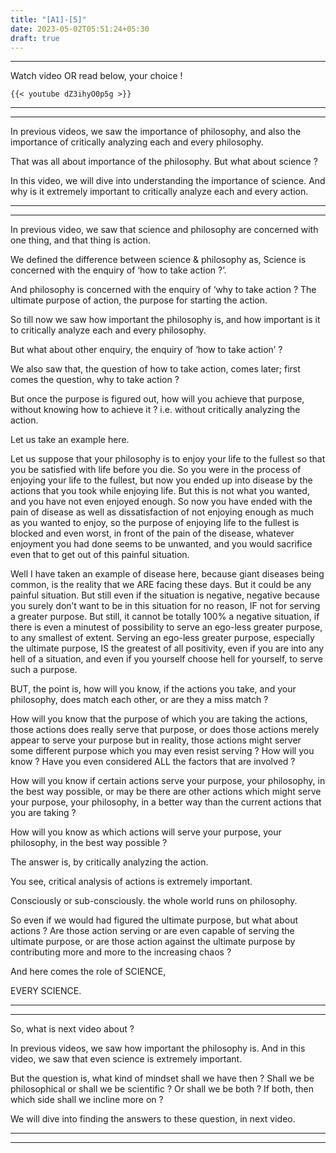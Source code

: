 ```yaml
---
title: "[A1]-[5]"
date: 2023-05-02T05:51:24+05:30
draft: true
---
```


---

Watch video OR read below, your choice !

```
{{< youtube dZ3ihyO0p5g >}}
```

---

---

In previous videos, we saw the importance of philosophy, and also the importance of critically analyzing each and every philosophy.

That was all about importance of the philosophy. But what about science ?

In this video, we will dive into understanding the importance of science. And why is it extremely important to critically analyze each and every action.

---

---

In previous video, we saw that science and philosophy are concerned with one thing, and that thing is action.

We defined the difference between science & philosophy as, Science is concerned with the enquiry of ‘how to take action ?’.

And philosophy is concerned with the enquiry of ‘why to take action ? The ultimate purpose of action, the purpose for starting the action.

So till now we saw how important the philosophy is, and how important is it to critically analyze each and every philosophy.

But what about other enquiry, the enquiry of ‘how to take action’ ?

We also saw that, the question of how to take action, comes later; first comes the question, why to take action ?

But once the purpose is figured out, how will you achieve that purpose, without knowing how to achieve it ? i.e. without critically analyzing the action.

Let us take an example here.

Let us suppose that your philosophy is to enjoy your life to the fullest so that you be satisfied with life before
you die. So you were in the process of enjoying your life to the fullest, but now you ended up into disease by the actions that you took while enjoying life. But this is not what you wanted, and you have not even enjoyed enough. So now you have ended with the pain of disease as well as dissatisfaction of not enjoying enough as much as you wanted to enjoy, so the purpose of enjoying life to the fullest is blocked and even worst, in front of the pain of the disease, whatever enjoyment you had done seems to be unwanted, and you would sacrifice even that to get out of this painful situation.

Well I have taken an example of disease here, because giant diseases being common, is the reality that we ARE facing these days. But it could be any painful situation. But still even if the situation is negative, negative because you surely don’t want to be in this situation for no reason, IF not for serving a greater purpose. But still, it cannot be totally 100% a negative situation, if there is even a minutest of possibility to serve an ego-less greater purpose, to any smallest of extent. Serving an ego-less greater purpose, especially the ultimate purpose, IS the greatest of all positivity, even if you are into any hell of a situation, and even if you yourself choose hell for yourself, to serve such a purpose.

BUT, the point is, how will you know, if the actions you take, and your philosophy, does match each other, or are they a miss match ?

How will you know that the purpose of which you are taking the actions, those actions does really serve that purpose, or does those actions merely appear to serve your purpose but in reality, those actions might server some different purpose which you may even resist serving ? How will you know ? Have you even considered ALL the factors that are involved ?

How will you know if certain actions serve your purpose, your philosophy, in the best way possible, or may be there are other actions which might serve your purpose, your philosophy, in a better way than the current actions that you are taking ?

How will you know as which actions will serve your purpose, your philosophy, in the best way possible ?

The answer is, by critically analyzing the action.

You see, critical analysis of actions is extremely important.

Consciously or sub-consciously. the whole world runs on philosophy.

So even if we would had figured the ultimate purpose, but what about actions ? Are those action serving or are even capable of serving the ultimate purpose, or are those action against the ultimate purpose by contributing more and more to the increasing chaos ?

And here comes the role of SCIENCE,

EVERY SCIENCE.

---

---

So, what is next video about ?

In previous videos, we saw how important the philosophy is. And in this video, we saw that even science is extremely important.

But the question is, what kind of mindset shall we have then ? Shall we be philosophical or shall we be scientific ? Or shall we be both ? If both, then which side shall we incline more on ?

We will dive into finding the answers to these question, in next video.

---

---
